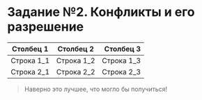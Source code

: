 # Задание №2. Конфликты и его разрешение

|Столбец 1|Столбец 2|Столбец 3|
|--------|:--------:|--------:|
|Строка 1_1|Строка 1_2|Строка 1_3|
|Строка 2_1|Строка 2_2|Строка 2_3|

> Наверно это лучшее, что могло бы получиться!
